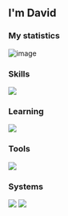 ## I'm David

### My statistics
![image](https://github-readme-stats.vercel.app/api?username=Constrat&show_icons=true&theme=dark)

### Skills
![](https://skillicons.dev/icons?i=c,java,js,py,powershell,php&theme=light&perline=3)

### Learning 
![](https://skillicons.dev/icons?i=cs,cpp,dotnet&theme=light&perline=3)

### Tools
![](https://skillicons.dev/icons?i=vscode,visualstudio,eclipse,discord,github,git,&theme=light&perline=3)


### Systems
![](https://img.shields.io/badge/Windows_11-0078D4?logo=windows11&logoColor=fff) ![](https://img.shields.io/badge/Windows_10-0078D6?logo=windows10&logoColor=fff) 
